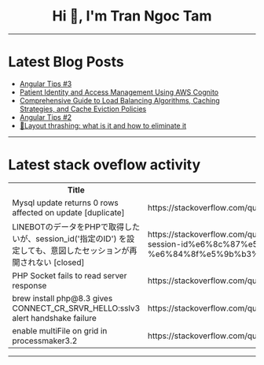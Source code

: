 <h1 align="center">Hi 👋, I'm Tran Ngoc Tam</h1>

---

# Latest Blog Posts 
<!-- BLOG-POST-LIST:START -->
- [Angular Tips #3](https://dev.to/khoanguyen1411/angular-tips-3-54dm)
- [Patient Identity and Access Management Using AWS Cognito](https://dev.to/ikoh_sylva/patient-identity-and-access-management-using-aws-cognito-3fjf)
- [Comprehensive Guide to Load Balancing Algorithms, Caching Strategies, and Cache Eviction Policies](https://dev.to/devcorner/comprehensive-guide-to-load-balancing-algorithms-caching-strategies-and-cache-eviction-policies-1jpg)
- [Angular Tips #2](https://dev.to/khoanguyen1411/angular-tips-2-5920)
- [🌊Layout thrashing: what is it and how to eliminate it](https://dev.to/aayla_secura/layout-thrashing-what-is-it-and-how-to-eliminate-it-n2j)
<!-- BLOG-POST-LIST:END -->

---

# Latest stack oveflow activity
<table>
  <tr><th>Title</th><th>Link</th></tr>
  <!-- STACKOVERFLOW:START --><tr><td>Mysql update returns 0 rows affected on update [duplicate]</td><td>https://stackoverflow.com/questions/79477523/mysql-update-returns-0-rows-affected-on-update</td></tr><tr><td>LINEBOTのデータをPHPで取得したいが、session_id&lpar;&#39;指定のID&#39;&rpar; を設定しても、意図したセッションが再開されない [closed]</td><td>https://stackoverflow.com/questions/79477487/linebot%e3%81%ae%e3%83%87%e3%83%bc%e3%82%bf%e3%82%92php%e3%81%a7%e5%8f%96%e5%be%97%e3%81%97%e3%81%9f%e3%81%84%e3%81%8c-session-id%e6%8c%87%e5%ae%9a%e3%81%aeid-%e3%82%92%e8%a8%ad%e5%ae%9a%e3%81%97%e3%81%a6%e3%82%82-%e6%84%8f%e5%9b%b3%e3%81%97%e3%81%9f%e3%82%bb%e3%83%83%e3%82%b7%e3%83%a7%e3%83%b3%e3%81%8c%e5%86%8d%e9%96%8b%e3%81%95%e3%82%8c%e3%81%aa%e3%81%84</td></tr><tr><td>PHP Socket fails to read server response</td><td>https://stackoverflow.com/questions/79477484/php-socket-fails-to-read-server-response</td></tr><tr><td>brew install php@8.3 gives CONNECT_CR_SRVR_HELLO:sslv3 alert handshake failure</td><td>https://stackoverflow.com/questions/79477407/brew-install-php8-3-gives-connect-cr-srvr-hellosslv3-alert-handshake-failure</td></tr><tr><td>enable multiFile on grid in processmaker3.2</td><td>https://stackoverflow.com/questions/79477336/enable-multifile-on-grid-in-processmaker3-2</td></tr><!-- STACKOVERFLOW:END -->
</table>

---


